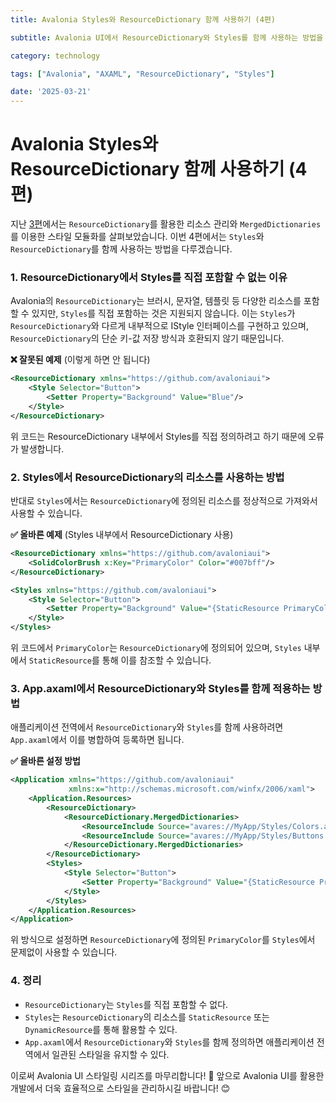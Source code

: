 ```yaml
---
title: Avalonia Styles와 ResourceDictionary 함께 사용하기 (4편)

subtitle: Avalonia UI에서 ResourceDictionary와 Styles를 함께 사용하는 방법을 알아봅니다.

category: technology

tags: ["Avalonia", "AXAML", "ResourceDictionary", "Styles"]

date: '2025-03-21'
---
```


# Avalonia Styles와 ResourceDictionary 함께 사용하기 (4편)

지난 [3편](https://lukewire129.github.io/blog/postdetail?category=tech&title=AvaloniaStyle%EC%99%84%EC%A0%84%EC%A0%95%EB%B3%B5_3&name=README.md)에서는 `ResourceDictionary`를 활용한 리소스 관리와 `MergedDictionaries`를 이용한 스타일 모듈화를 살펴보았습니다. 이번 4편에서는 `Styles`와 `ResourceDictionary`를 함께 사용하는 방법을 다루겠습니다.

### 1. ResourceDictionary에서 Styles를 직접 포함할 수 없는 이유

Avalonia의 `ResourceDictionary`는 브러시, 문자열, 템플릿 등 다양한 리소스를 포함할 수 있지만, `Styles`를 직접 포함하는 것은 지원되지 않습니다. 이는 `Styles`가 `ResourceDictionary`와 다르게 내부적으로 IStyle 인터페이스를 구현하고 있으며, `ResourceDictionary`의 단순 키-값 저장 방식과 호환되지 않기 때문입니다.

**❌ 잘못된 예제** (이렇게 하면 안 됩니다)
```xml
<ResourceDictionary xmlns="https://github.com/avaloniaui">
    <Style Selector="Button">
        <Setter Property="Background" Value="Blue"/>
    </Style>
</ResourceDictionary>
```
위 코드는 ResourceDictionary 내부에서 Styles를 직접 정의하려고 하기 때문에 오류가 발생합니다.

### 2. Styles에서 ResourceDictionary의 리소스를 사용하는 방법

반대로 `Styles`에서는 `ResourceDictionary`에 정의된 리소스를 정상적으로 가져와서 사용할 수 있습니다.

**✅ 올바른 예제** (Styles 내부에서 ResourceDictionary 사용)
```xml
<ResourceDictionary xmlns="https://github.com/avaloniaui">
    <SolidColorBrush x:Key="PrimaryColor" Color="#007bff"/>
</ResourceDictionary>

<Styles xmlns="https://github.com/avaloniaui">
    <Style Selector="Button">
        <Setter Property="Background" Value="{StaticResource PrimaryColor}"/>
    </Style>
</Styles>
```
위 코드에서 `PrimaryColor`는 `ResourceDictionary`에 정의되어 있으며, `Styles` 내부에서 `StaticResource`를 통해 이를 참조할 수 있습니다.

### 3. App.axaml에서 ResourceDictionary와 Styles를 함께 적용하는 방법

애플리케이션 전역에서 `ResourceDictionary`와 `Styles`를 함께 사용하려면 `App.axaml`에서 이를 병합하여 등록하면 됩니다.

**✅ 올바른 설정 방법**
```xml
<Application xmlns="https://github.com/avaloniaui"
             xmlns:x="http://schemas.microsoft.com/winfx/2006/xaml">
    <Application.Resources>
        <ResourceDictionary>
            <ResourceDictionary.MergedDictionaries>
                <ResourceInclude Source="avares://MyApp/Styles/Colors.axaml"/>
                <ResourceInclude Source="avares://MyApp/Styles/Buttons.axaml"/>
            </ResourceDictionary.MergedDictionaries>
        </ResourceDictionary>
        <Styles>
            <Style Selector="Button">
                <Setter Property="Background" Value="{StaticResource PrimaryColor}"/>
            </Style>
        </Styles>
    </Application.Resources>
</Application>
```
위 방식으로 설정하면 `ResourceDictionary`에 정의된 `PrimaryColor`를 `Styles`에서 문제없이 사용할 수 있습니다.

### 4. 정리

- `ResourceDictionary`는 `Styles`를 직접 포함할 수 없다.
- `Styles`는 `ResourceDictionary`의 리소스를 `StaticResource` 또는 `DynamicResource`를 통해 활용할 수 있다.
- `App.axaml`에서 `ResourceDictionary`와 `Styles`를 함께 정의하면 애플리케이션 전역에서 일관된 스타일을 유지할 수 있다.

이로써 Avalonia UI 스타일링 시리즈를 마무리합니다! 🎉
앞으로 Avalonia UI를 활용한 개발에서 더욱 효율적으로 스타일을 관리하시길 바랍니다! 😊